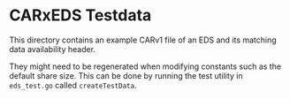 # CARxEDS Testdata

This directory contains an example CARv1 file of an EDS and its matching data availability header.

They might need to be regenerated when modifying constants such as the default share size. This can be done by running the test utility in `eds_test.go` called `createTestData`.
